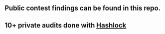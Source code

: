 ## Public contest findings can be found in this repo.

## 10+ private audits done with [Hashlock](https://www.hashlock.com.au)
